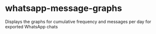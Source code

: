 # whatsapp-message-graphs
Displays the graphs for cumulative frequency and messages per day for exported WhatsApp chats
